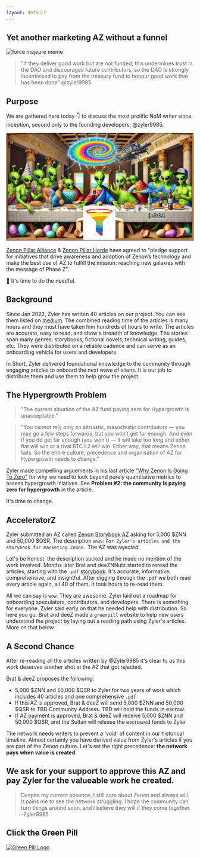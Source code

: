 ```yaml
---
layout: default
---
```


## Yet another marketing AZ without a funnel

![force majeure meme](assets/images/greenpill-meme-force-majeure.jpg)

> "If they deliver good work but are not funded, this undermines trust in the DAO and discourages future contributors, so the DAO is strongly incentivised to pay from the treasury fund to honour good work that has been done" @zyler9985


## Purpose
We are gathered here today 👇 to discuss the most prolific NoM writer since inception, second only to the founding developers: @zyler9985.

![Zenon Pillar Alliance Marketing Meeting](assets/images/green-pill-funnel-meeting.jpg)

[Zenon Pillar Alliance](https://zenonhub.io/accelerator-z/project/4579f97807ce2458239c29b78fc01b797879827f489dcb6c16e33b37b411a773) & [Zenon Pillar Horde](https://zenonhub.io/accelerator-z/project/66849cea94d7fb1f76fc3288e24df02d0bf66a3c61cc3d9f1af4da780e88a9ca) have agreed to "pledge support for initiatives that drive awareness and adoption of Zenon’s technology and make the best use of AZ to fulfill the mission: reaching new galaxies with the message of Phase Z".  

🚨 It's time to do the needful.

## Background
Since Jan 2022, Zyler has written 40 articles on our project.  You can see them listed on [medium](https://medium.com/@Zyler9985).  The combined reading time of the articles is many hours and they must have taken him hundreds of hours to write.  The articles are accurate, easy to read, and show a breadth of knowledge. The stories span many genres: storybooks, fictional novels, technical writing, guides, etc.  They were distributed on a reliable cadence and can serve as an onboarding vehicle for users and developers.  

In Short, Zyler delivered foundational knowledge to the community through engaging articles to onboard the next wave of aliens. It is our job to distribute them and use them to help grow the project.

## The Hypergrowth Problem

> "The current situation of the AZ fund paying zero for Hypergrowth is unacceptable."

> "You cannot rely only on altruistic, masochistic contributors — you may go a few steps forwards, but you won’t get far enough. And even if you do get far enough (you won’t) — it will take too long and either fiat will win or a rival BTC L2 will win. Either way, that means Zenon fails. So the entire culture, precedence and organisation of AZ for Hypergrowth needs to change."

Zyler made compelling arguements in his last article ["Why Zenon Is Going To Zero"](https://medium.com/@Zyler9985/why-zenon-is-going-to-zero-1fc2453c3e2a) for why we need to look beyond purely quantitative metrics to assess hypergrowth iniatives.  See **Problem #2: the community is paying zero for hypergrowth** in the article.

It's time to change.  
  
## AcceleratorZ

Zyler submitted an AZ called [Zenon Storybook AZ](https://zenonhub.io/accelerator-z/project/052ccc40000d677bc2c61dd9c7dac3bac5759b514b7604bd590a10d6efb0404b) asking for 5,000 $ZNN and 50,000 $QSR.  The description was: `For Zyler's articles and the storybook for marketing Zenon.`  The AZ was *rejected*.  

Let's be honest, the description sucked and he made no mention of the work involved.  Months later Brat and deeZNNutz started to reread the articles, starting with the `.pdf` [storybook](assets/pdf/The_Zenon_Storybook.pdf).  It's accurate, informative, comprehensive, and insightful. After digging through the `.pdf` we both read every article again, all 40 of them.  It took hours to re-read them.  

All we can say is `wow`. They are awesome. Zyler laid out a roadmap for onboarding speculators, contributors, and developers. There is something for everyone. Zyler said early on that he needed help with distribution. So here you go.  Brat and deeZ made a `greenpill` website to help new users understand the project by laying out a reading path using Zyler's articles. More on that below.  

## A Second Chance

After re-reading all the articles written by @Zyler9985 it's clear to us this work deserves another shot at the AZ that got rejected.  

Brat & deeZ proposes the following:
- 5,000 $ZNN and 50,000 $QSR to Zyler for two years of work which includes 40 articles and one comprehensive `.pdf`
- If this AZ is approved, Brat & deeZ will send 5,000 $ZNN and 50,000 $QSR to TBD Community Address. TBD will hold the funds in escrow.  
- If AZ payment is approved, Brat & deeZ will receive 5,000 $ZNN and 50,000 $QSR, and the Sultan will release the escrowed funds to Zyler

The network needs writers to prevent a 'void' of content in our historical timeline. Almost certainly you have derived value from Zyler's articles if you are part of the Zenon culture. Let's set the right precedence: **the network pays when value is created**.

## We ask for your support to approve this AZ and pay Zyler for the valueable work he created.  

> Despite my current absence, I still care about Zenon and always will. It pains me to see the network struggling. I hope the community can turn things around soon, and I believe they will if they come together. -Zyler9985

## Click the Green Pill

[![Green Pill Logo](assets/images/gp-logo.png)](/)
